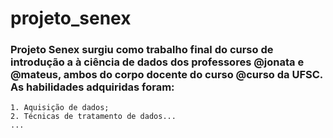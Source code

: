 # projeto_senex
### Projeto Senex surgiu como trabalho final do curso de introdução a à ciência de dados dos professores @jonata e @mateus, ambos do corpo docente do curso @curso da UFSC. As habilidades adquiridas foram:
    1. Aquisição de dados;
    2. Técnicas de tratamento de dados...
    ...
